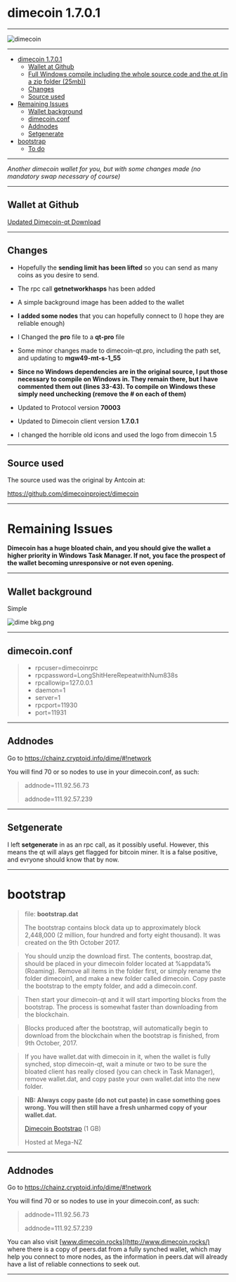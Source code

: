 **dimecoin 1.7.0.1**
=========

----


![dimecoin](https://cdn.pbrd.co/images/GNQe2gQ.png)




-----


<ul>
<li><a href="#dimecoin-1701">dimecoin 1.7.0.1</a><ul>
<li><a href="#wallet-at-github">Wallet at Github</a></li>
<li><a href="#full-windows-compile-including-the-whole-source-code-and-the-qt-in-a-zip-folder-25mb">Full Windows compile including the whole source code and the qt (in a zip folder (25mb))</a></li>
<li><a href="#changes">Changes</a></li>
<li><a href="#source-used">Source used</a></li>
</ul>
</li>
<li><a href="#remaining-issues">Remaining Issues</a><ul>
<li><a href="#wallet-background">Wallet background</a></li>
<li><a href="#dimecoinconf">dimecoin.conf</a></li>
<li><a href="#addnodes">Addnodes</a></li>
<li><a href="#setgenerate">Setgenerate</a></li>
</ul>
</li>
<li><a href="#bootstrap">bootstrap</a><ul>
<li><a href="#to-do">To do</a></li>
</ul>
</li>
</ul>
</div>


-----





*Another dimecoin wallet for you, but with some changes made (no mandatory swap necessary of course)*


-----



Wallet at Github
-------------


[Updated Dimecoin-qt Download](https://github.com/dimecoinproject1/dimecoin1.7-qt/blob/master/Dimecoin-qt.zip)


-----


Changes
-------------

- Hopefully the **sending limit has been lifted** so you can send as many coins as you desire to send.

- The rpc call **getnetworkhasps** has been added

- A simple background image has been added to the wallet

- **I added some nodes** that you can hopefully connect to (I hope they are reliable enough)


- I Changed the **pro** file to a **qt-pro** file

- Some minor changes made to dimecoin-qt.pro, including the path set, and updating to **mgw49-mt-s-1_55**

- **Since no Windows dependencies are in the original source, I put those necessary to compile on Windows in. They remain there, but I have commented them out (lines 33-43). To compile on Windows these simply need unchecking (remove the # on each of them)**

- Updated to Protocol version **70003**

- Updated to Dimecoin client version **1.7.0.1**

- I changed the horrible old icons and used the logo from dimecoin 1.5



-----

Source used
-------------

The source used was the original by Antcoin at: 

https://github.com/dimecoinproject/dimecoin


-----

**Remaining Issues**
=======================


**Dimecoin has a huge bloated chain, and you should give the wallet a higher priority in Windows Task Manager. If not, you face the prospect of the wallet becoming unresponsive or not even opening.**




-----

Wallet background
-------------


Simple



![dime bkg.png](https://cdn.pbrd.co/images/GNQar5l.png)


-----



dimecoin.conf
--------------------

>- rpcuser=dimecoinrpc
>- rpcpassword=LongShitHereRepeatwithNum838s
>- rpcallowip=127.0.0.1
>- daemon=1
>- server=1
>- rpcport=11930
>- port=11931


-----

Addnodes
--------------------

Go to https://chainz.cryptoid.info/dime/#!network

You will find 70 or so nodes to use in your dimecoin.conf, as such:

> addnode=111.92.56.73
> 
> addnode=111.92.57.239

-----

Setgenerate
--------------------

I left **setgenerate** in as an rpc call, as it possibly useful. However, this means the qt will alays get flagged for bitcoin miner. It is a false positive, and evryone should know that by now.

-----

bootstrap
=========

> file: **bootstrap.dat**
> 
> The bootstrap contains block data up to approximately block 2,448,000 (2 million, four hundred and forty eight thousand). It was created on the 9th October 2017. 

> You should unzip the download first. The contents, boostrap.dat, should be placed in your dimecoin folder located at %appdata% (Roaming). Remove all items in the folder first, or simply rename the folder dimecoin1, and make a new folder called dimecoin. Copy paste the bootstrap to  the empty folder, and add a dimecoin.conf. 

> Then start your dimecoin-qt and it will start importing blocks from the bootstrap. The process is somewhat faster than downloading from the blockchain. 

> Blocks produced after the bootstrap, will automatically begin to download from the blockchain when the bootstrap is finished, from 9th October, 2017.

> If you have wallet.dat with dimecoin in it, when the wallet is fully synched, stop dimecoin-qt, wait a minute or two to be sure the bloated client has really closed (you can check in Task Manager), remove wallet.dat, and copy paste your own wallet.dat into the new folder.

> **NB: Always copy paste (do not cut paste) in case something goes wrong. You will then still have a fresh unharmed copy of your wallet.dat.**
> 
> [Dimecoin Bootstrap](https://mega.nz/#!5nB1yYzb!DDRQAY8e5jOboZ23qgQ1OtKUlYFx82xEkmoipRMVkTU) (1 GB)
> 
> Hosted at Mega-NZ
> 
>

 -----
 

Addnodes
--------------------

Go to https://chainz.cryptoid.info/dime/#!network

You will find 70 or so nodes to use in your dimecoin.conf, as such:

> addnode=111.92.56.73
> 
> addnode=111.92.57.239



You can also visit [www.dimecoin.rocks](http://www.dimecoin.rocks/) where there is a copy of peers.dat from a fully synched wallet, which may help you connect to more nodes, as the information in peers.dat will already have a list of reliable connections to seek out.



-----
